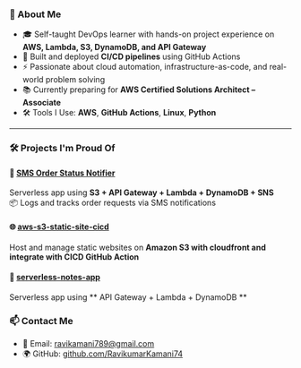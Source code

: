 ### 🔧 About Me
- 🎓 Self-taught DevOps learner with hands-on project experience on **AWS, Lambda, S3, DynamoDB, and API Gateway**  
- 🔄 Built and deployed **CI/CD pipelines** using GitHub Actions  
- ⚡ Passionate about cloud automation, infrastructure-as-code, and real-world problem solving  
- 📚 Currently preparing for **AWS Certified Solutions Architect – Associate**  
- 🛠️ Tools I Use: **AWS**, **GitHub Actions**, **Linux**, **Python**

---

### 🛠️ Projects I'm Proud Of

#### 📨 [SMS Order Status Notifier](https://github.com/RavikumarKamani74/SMS-Order-Status-Notifier)
Serverless app using **S3 + API Gateway + Lambda + DynamoDB + SNS**  
📦 Logs and tracks order requests via SMS notifications

#### 🌐 [aws-s3-static-site-cicd](https://github.com/RavikumarKamani74/aws-s3-static-site-cicd)
Host and manage static websites on **Amazon S3 with cloudfront and integrate with CICD GitHub Action**

#### 🧪 [serverless-notes-app](https://github.com/RavikumarKamani74/serverless-notes-app)
Serverless app using ** API Gateway + Lambda + DynamoDB **

 
### 📫 Contact Me
- 📧 Email: [ravikamani789@gmail.com](mailto:ravikamani789@gmail.com)
- 🌍 GitHub: [github.com/RavikumarKamani74](https://github.com/RavikumarKamani74)


